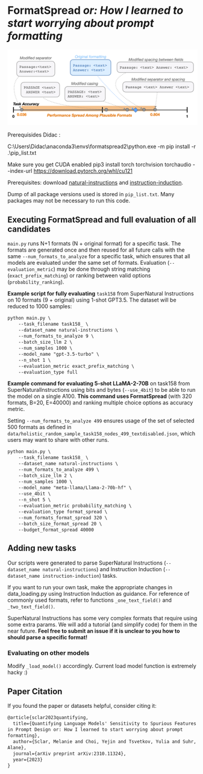 # FormatSpread _or: How I learned to start worrying about prompt formatting_

![alt text](images/format_spread_figure_1_task280.png)

Prerequisides Didac :

C:\Users\Didac\anaconda3\envs\formatspread2\python.exe -m pip install -r .\pip_list.txt

Make sure you get CUDA enabled
pip3 install torch torchvision torchaudio --index-url https://download.pytorch.org/whl/cu121

Prerequisites: download [natural-instructions](https://github.com/allenai/natural-instructions) and [instruction-induction](https://github.com/orhonovich/instruction-induction).

Dump of all package versions used is stored in `pip_list.txt`. Many packages may not be necessary to run this code.

## Executing FormatSpread and full evaluation of all candidates

`main.py` runs N+1 formats (N + original format) for a specific task. The formats are generated once and then reused for all future calls with the same `--num_formats_to_analyze` for a specific task, which ensures that all models are evaluated under the same set of formats. Evaluation (`--evaluation_metric`) may be done through string matching (`exact_prefix_matching`) or ranking between valid options (`probability_ranking`).

**Example script for fully evaluating** `task158` from SuperNatural Instructions on 10 formats (9 + original) using 1-shot GPT3.5. The dataset will be reduced to 1000 samples:
```
python main.py \
    --task_filename task158_ \
    --dataset_name natural-instructions \
    --num_formats_to_analyze 9 \
    --batch_size_llm 2 \
    --num_samples 1000 \
    --model_name "gpt-3.5-turbo" \
    --n_shot 1 \
    --evaluation_metric exact_prefix_matching \
    --evaluation_type full
```

**Example command for evaluating 5-shot LLaMA-2-70B** on task158 from SuperNaturalInstructions using bits and bytes (`--use_4bit`) to be able to run the model on a single A100. **This command uses FormatSpread** (with 320 formats, B=20, E=40000) and ranking multiple choice options as accuracy metric. 

Setting `--num_formats_to_analyze 499` ensures usage of the set of selected 500 formats as defined in `data/holistic_random_sample_task158_nodes_499_textdisabled.json`, which users may want to share with other runs.
```
python main.py \
    --task_filename task158_ \
    --dataset_name natural-instructions \
    --num_formats_to_analyze 499 \
    --batch_size_llm 2 \
    --num_samples 1000 \
    --model_name "meta-llama/Llama-2-70b-hf" \
    --use_4bit \
    --n_shot 5 \
    --evaluation_metric probability_matching \
    --evaluation_type format_spread \
    --num_formats_format_spread 320 \
    --batch_size_format_spread 20 \
    --budget_format_spread 40000
```

## Adding new tasks

Our scripts were generated to parse SuperNatural Instructions (`--dataset_name natural-instructions`) and Instruction Induction (`--dataset_name instruction-induction`) tasks. 

If you want to run your own task, make the appropriate changes in data_loading.py using Instruction Induction as guidance. For reference of commonly used formats, refer to functions `_one_text_field()` and `_two_text_field()`.

SuperNatural Instructions has some very complex formats that require using some extra params. We will add a tutorial (and simplify code) for them in the near future. **Feel free to submit an issue if it is unclear to you how to should parse a specific format!**

### Evaluating on other models

Modify `_load_model()` accordingly. Current load model function is extremely hacky :)

## Paper Citation

If you found the paper or datasets helpful, consider citing it:

```
@article{sclar2023quantifying,
  title={Quantifying Language Models' Sensitivity to Spurious Features in Prompt Design or: How I learned to start worrying about prompt formatting},
  author={Sclar, Melanie and Choi, Yejin and Tsvetkov, Yulia and Suhr, Alane},
  journal={arXiv preprint arXiv:2310.11324},
  year={2023}
}
```
